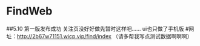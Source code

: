 # FindWeb
##5.10 第一版发布成功
关注页没好好做先暂时这样吧……
ui也只做了手机版
#网址：http://2b67w71151.wicp.vip/find/index
（请多帮我写点测试数据啊啊啊）
